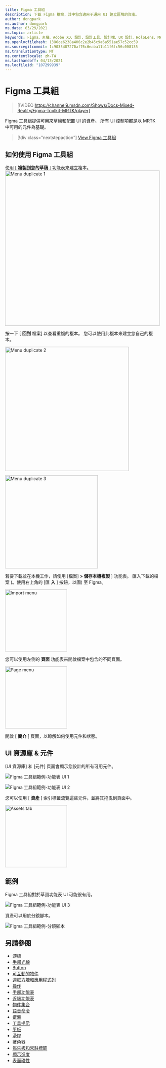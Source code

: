 ```yaml
---
title: Figma 工具組
description: 下載 Figma 檔案，其中包含適用于通用 UI 建立區塊的資產。
author: dongpark
ms.author: dongpark
ms.date: 03/29/2021
ms.topic: article
keywords: Figma、素描、Adobe XD、設計、設計工具、設計檔、UX 設計、HoloLens、MRTK、Mixed Reality 工具組
ms.openlocfilehash: 1386ce6238a406c2e2b45c9a6a551ae57c52cc59
ms.sourcegitcommit: 1c9035487270af76c6eaba11b11f6fc56c008135
ms.translationtype: MT
ms.contentlocale: zh-TW
ms.lasthandoff: 04/13/2021
ms.locfileid: "107299939"
---
```

# <a name="figma-toolkit"></a>Figma 工具組

> [!VIDEO https://channel9.msdn.com/Shows/Docs-Mixed-Reality/Figma-Toolkit-MRTK/player]

Figma 工具組提供可用來草繪和配置 UI 的資產。 所有 UI 控制項都是以 MRTK 中可用的元件為基礎。 

> [!div class="nextstepaction"]
> [View Figma 工具組](https://www.figma.com/file/ltLag9SxjUIyLQFsp7NNE7/Mixed-Reality-Toolkit-for-Figma?node-id=116%3A4)

## <a name="how-to-use-figma-toolkit"></a>如何使用 Figma 工具組
使用 [ **複製到您的草稿** ] 功能表來建立複本。
<img src="images/UX_Figma_Use1.png" width="500px" alt="Menu duplicate 1"><br>

按一下 [ **回到** 檔案] 以查看重複的複本。 您可以使用此複本來建立您自己的複本。

<img src="images/UX_Figma_Use2.png" width="400px" alt="Menu duplicate 2"><br>

<img src="images/UX_Figma_Use3.png" width="300px" alt="Menu duplicate 3"><br>

若要下載並在本機工作，請使用 [檔案] **> 儲存本機複製** ] 功能表。 匯入下載的檔案 (。使用右上角的 [匯 **入** ] 按鈕，以圖) 至 Figma。

<img src="images/UX_FigmaToolkit_Import.png" width="200px" alt="Import menu"><br>

您可以使用左側的 **頁面** 功能表來開啟檔案中包含的不同頁面。

<img src="images/UX_FigmaToolkit_PageMenu.png" width="200px" alt="Page menu"><br>

開啟 [ **簡介** ] 頁面，以瞭解如何使用元件和狀態。

## <a name="ui-gallery--components"></a>UI 資源庫 & 元件
[UI 資源庫] 和 [元件] 頁面會顯示您設計的所有可用元件。

![Figma 工具組範例-功能表 UI 1](images/UX_FigmaToolkit_Components_Menu1.png)<br>

![Figma 工具組範例-功能表 UI 2](images/UX_FigmaToolkit_Components_Menu2.png)<br>

您可以使用 [ **資產** ] 索引標籤流覽這些元件，並將其拖曳到頁面中。

<img src="images/UX_FigmaToolkit_Components_Menu3.png" width="200px" alt="Assets tab"><br>


## <a name="examples"></a>範例

Figma 工具組對於草圖功能表 UI 可能很有用。 

![Figma 工具組範例-功能表 UI 3](images/UX_FigmaToolkit_Examples_Menu.png)<br>


資產可以用於分鏡腳本。

![Figma 工具組範例-分鏡腳本](images/UX_FigmaToolkit_Examples_Storyboarding.png)<br>


## <a name="see-also"></a>另請參閱

* [游標](cursors.md)
* [手部光線](point-and-commit.md)
* [Button](button.md)
* [可互動的物件](interactable-object.md)
* [週框方塊和應用程式列](app-bar-and-bounding-box.md)
* [操作](direct-manipulation.md)
* [手部功能表](hand-menu.md)
* [近端功能表](near-menu.md)
* [物件集合](object-collection.md)
* [語音命令](voice-input.md)
* [鍵盤](keyboard.md)
* [工具提示](tooltip.md)
* [平板](slate.md)
* [滑桿](slider.md)
* [著色器](shader.md)
* [佈告板和常駐標籤](billboarding-and-tag-along.md)
* [顯示進度](progress.md)
* [表面磁性](surface-magnetism.md)
